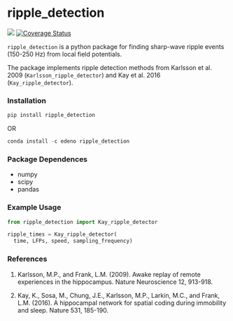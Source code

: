 # ripple_detection
![](https://travis-ci.org/Eden-Kramer-Lab/ripple_detection.svg?branch=master)
[![Coverage Status](https://coveralls.io/repos/github/Eden-Kramer-Lab/ripple_detection/badge.svg?branch=master)](https://coveralls.io/github/Eden-Kramer-Lab/ripple_detection?branch=master)

`ripple_detection` is a python package for finding sharp-wave ripple events (150-250 Hz) from local field potentials.

The package implements ripple detection methods from Karlsson et al. 2009 (`Karlsson_ripple_detector`) and Kay et al. 2016 (`Kay_ripple_detector`).

### Installation ###
```python
pip install ripple_detection
```
OR
```python
conda install -c edeno ripple_detection
```

### Package Dependences ###
+ numpy
+ scipy
+ pandas

### Example Usage ###
```python
from ripple_detection import Kay_ripple_detector

ripple_times = Kay_ripple_detector(
  time, LFPs, speed, sampling_frequency)
```

### References ###
1. Karlsson, M.P., and Frank, L.M. (2009). Awake replay of remote experiences in the hippocampus. Nature Neuroscience 12, 913-918.

2. Kay, K., Sosa, M., Chung, J.E., Karlsson, M.P., Larkin, M.C., and Frank, L.M. (2016). A hippocampal network for spatial coding during immobility and sleep. Nature 531, 185-190.
